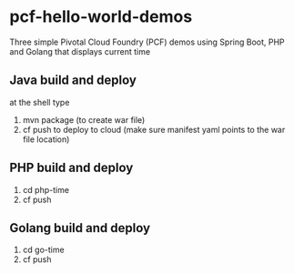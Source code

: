 # pcf-hello-world-demos
Three simple Pivotal Cloud Foundry (PCF) demos using Spring Boot, PHP and Golang that displays current time

## Java build and deploy
at the shell type 
1. mvn package (to create war file)
2. cf push to deploy to cloud (make sure manifest yaml points to the war file location)

## PHP build and deploy
1. cd php-time
2. cf push

## Golang build and deploy
1. cd go-time
2. cf push
